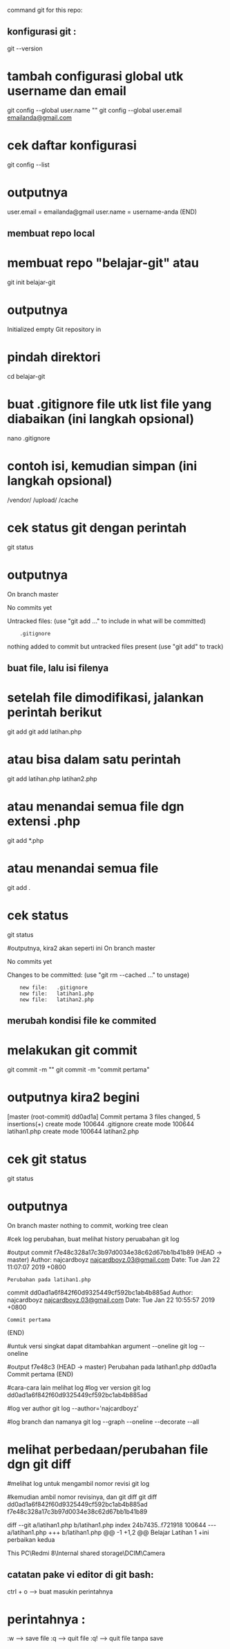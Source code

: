command git for this repo: 

## konfigurasi git : 
git --version

# tambah configurasi global utk username dan email 
git config --global user.name "<username anda>"
git config --global user.email <emailanda@gmail.com>

# cek daftar konfigurasi
git config --list

# outputnya 
user.email = emailanda@gmail
user.name = username-anda
(END)

## membuat repo local

# membuat repo "belajar-git" atau <namarepoanda>
git init belajar-git

# outputnya
Initialized empty Git repository in <path yg anda gunakan untuk git init>

# pindah direktori
cd belajar-git

# buat .gitignore file utk list file yang diabaikan (ini langkah opsional) 
nano .gitignore

# contoh isi, kemudian simpan (ini langkah opsional)
/vendor/
/upload/
/cache

# cek status git dengan perintah
git status

# outputnya
On branch master

No commits yet

Untracked files:
  (use "git add <file>..." to include in what will be committed)

        .gitignore

nothing added to commit but untracked files present (use "git add" to track)

## buat file, lalu isi filenya

# setelah file dimodifikasi, jalankan perintah berikut 
git add <fileanda>
git add latihan.php

# atau bisa dalam satu perintah 
git add latihan.php latihan2.php

# atau menandai semua file dgn extensi .php
git add *.php

# atau menandai semua file 
git add . 

# cek status
git status

#outputnya, kira2 akan seperti ini
On branch master

No commits yet

Changes to be committed:
  (use "git rm --cached <file>..." to unstage)

        new file:   .gitignore
        new file:   latihan1.php
        new file:   latihan2.php
		
		
## merubah kondisi file ke commited

# melakukan git commit
git commit -m "<pesan anda>"
git commit -m "commit pertama"

# outputnya kira2 begini 
[master (root-commit) dd0ad1a] Commit pertama
 3 files changed, 5 insertions(+)
 create mode 100644 .gitignore
 create mode 100644 latihan1.php
 create mode 100644 latihan2.php
 
# cek git status
git status

# outputnya 
On branch master
nothing to commit, working tree clean

#cek log perubahan, buat melihat history peruabahan
git log

#output
commit f7e48c328a17c3b97d0034e38c62d67bb1b41b89 (HEAD -> master)
Author: najcardboyz <najcardboyz.03@gmail.com>
Date:   Tue Jan 22 11:07:07 2019 +0800

    Perubahan pada latihan1.php

commit dd0ad1a6f842f60d9325449cf592bc1ab4b885ad
Author: najcardboyz <najcardboyz.03@gmail.com>
Date:   Tue Jan 22 10:55:57 2019 +0800

    Commit pertama
(END)

#untuk versi singkat dapat ditambahkan argument --oneline
git log --oneline

#output
f7e48c3 (HEAD -> master) Perubahan pada latihan1.php
dd0ad1a Commit pertama
(END)

#cara-cara lain melihat log
#log ver version 
git log dd0ad1a6f842f60d9325449cf592bc1ab4b885ad

#log ver author
git log --author='najcardboyz'

#log branch dan namanya
git log --graph --oneline --decorate --all

# melihat perbedaan/perubahan file dgn git diff
#melihat log untuk mengambil nomor revisi
git log

#kemudian ambil nomor revisinya, dan git diff
git diff dd0ad1a6f842f60d9325449cf592bc1ab4b885ad f7e48c328a17c3b97d0034e38c62d67bb1b41b89

diff --git a/latihan1.php b/latihan1.php
index 24b7435..f721918 100644
--- a/latihan1.php
+++ b/latihan1.php
@@ -1 +1,2 @@
 Belajar Latihan 1
+ini perbaikan kedua


This PC\Redmi 8\Internal shared storage\DCIM\Camera

## catatan pake vi editor di git bash: 
ctrl + o --> buat masukin perintahnya 

# perintahnya : 
:w --> save file 
:q --> quit file
:q! --> quit file tanpa save 



